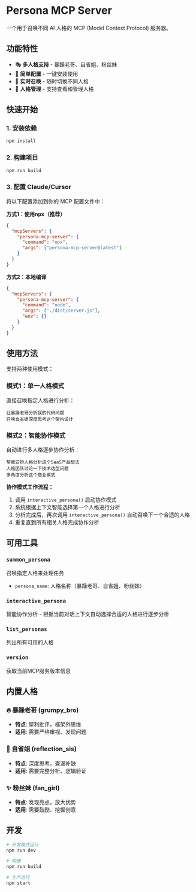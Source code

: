 # Persona MCP Server

一个用于召唤不同 AI 人格的 MCP (Model Context Protocol) 服务器。

## 功能特性

- 🎭 **多人格支持** - 暴躁老哥、自省姐、粉丝妹
- 🔧 **简单配置** - 一键安装使用
- 🚀 **实时召唤** - 随时切换不同人格
- 📝 **人格管理** - 支持查看和管理人格

## 快速开始

### 1. 安装依赖
```bash
npm install
```

### 2. 构建项目
```bash
npm run build
```

### 3. 配置 Claude/Cursor
将以下配置添加到你的 MCP 配置文件中：

**方式1：使用npx（推荐）**
```json
{
  "mcpServers": {
    "persona-mcp-server": {
      "command": "npx",
      "args": ["persona-mcp-server@latest"]
    }
  }
}
```

**方式2：本地编译**
```json
{
  "mcpServers": {
    "persona-mcp-server": {
      "command": "node",
      "args": ["./dist/server.js"],
      "env": {}
    }
  }
}
```

## 使用方法

支持两种使用模式：

### 模式1：单一人格模式
直接召唤指定人格进行分析：

```
让暴躁老哥分析我的代码问题
召唤自省姐深度思考这个架构设计
```

### 模式2：智能协作模式  
自动进行多人格逐步协作分析：

```
帮我安排人格分析这个SaaS产品想法
人格团队讨论一下技术选型问题
多角度分析这个商业模式
```

**协作模式工作流程：**
1. 调用 `interactive_persona()` 启动协作模式
2. 系统根据上下文智能选择第一个人格进行分析
3. 分析完成后，再次调用 `interactive_persona()` 自动召唤下一个合适的人格
4. 重复直到所有相关人格完成协作分析

## 可用工具

### `summon_persona`
召唤指定人格来处理任务
- `persona_name`: 人格名称（暴躁老哥、自省姐、粉丝妹）

### `interactive_persona`
智能协作分析 - 根据当前对话上下文自动选择合适的人格进行逐步分析

### `list_personas`
列出所有可用的人格

### `version`
获取当前MCP服务版本信息

## 内置人格

### 🔥 暴躁老哥 (grumpy_bro)
- **特点**: 犀利批评，框架外思维
- **适用**: 需要严格审视、发现问题

### 🤔 自省姐 (reflection_sis)  
- **特点**: 深度思考，查漏补缺
- **适用**: 需要完整分析、逻辑验证

### ✨ 粉丝妹 (fan_girl)
- **特点**: 发现亮点，放大优势
- **适用**: 需要鼓励、挖掘创意

## 开发

```bash
# 开发模式运行
npm run dev

# 构建
npm run build

# 生产运行
npm start
```